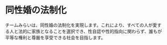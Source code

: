 # 同性婚の法制化

チームみらいは、同性婚の法制化を実現します。これにより、すべての人が愛する人と法的に家族となることを選択でき、性自認や性的指向に関わらず、誰もが平等な権利と尊厳を享受できる社会を目指します。